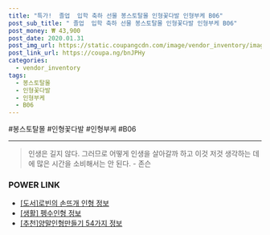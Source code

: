 ```yaml
--- 
title: "특가!  졸업  입학 축하 선물 봉스토탈몰 인형꽃다발 인형부케 B06" 
post_sub_title: " 졸업  입학 축하 선물 봉스토탈몰 인형꽃다발 인형부케 B06" 
post_money: ₩ 43,900 
post_date: 2020.01.31 
post_img_url: https://static.coupangcdn.com/image/vendor_inventory/images/2019/01/05/4/9/8c196cac-c89a-4a95-a0ef-f02749a1c767.jpg 
post_link_url: https://coupa.ng/bnJPHy 
categories: 
  - vendor_inventory 
tags: 
  - 봉스토탈몰 
  - 인형꽃다발 
  - 인형부케 
  - B06 
--- 
```

  #봉스토탈몰 #인형꽃다발 #인형부케 #B06 
<hr> 

> 인생은 길지 않다. 그러므로 어떻게 인생을 살아갈까 하고 이것 저것 생각하는 데에 많은 시간을 소비해서는 안 된다. - 존슨 


### POWER LINK

* <a href="https://blog.naver.com/sakai111/221761040372" target="_blank">[도서]로빈의 손뜨개 인형 정보</a>
* <a href="https://blog.naver.com/fasyy4321/221770504942" target="_blank"> [생활] 펭수인형 정보 </a>
* <a href="https://blog.naver.com/fasyy4321/221791181867" target="_blank">[추천]양말인형만들기 54가지 정보</a>
